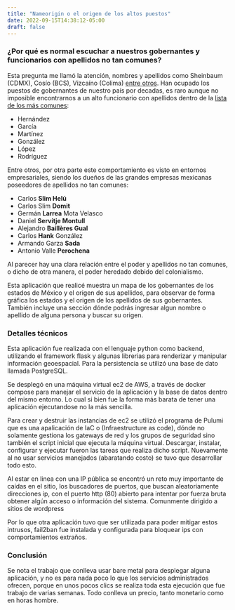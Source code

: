```yaml
---
title: "Nameorigin o el origen de los altos puestos"
date: 2022-09-15T14:38:12-05:00
draft: false
---
```


### ¿Por qué es normal escuchar a nuestros gobernantes y funcionarios con apellidos no tan comunes?

Esta pregunta me llamó la atención, nombres y apellidos como Sheinbaum (CDMX), Cosío (BCS), Vizcaíno (Colima) [entre otros](https://www.conago.org.mx/gobernadores). Han ocupado los puestos de gobernantes de nuestro país por decadas, es raro aunque no imposible encontrarnos a un alto funcionario con apellidos dentro de la [lista de los más comunes](https://politica.expansion.mx/mexico/2022/08/11/estos-son-los-apellidos-mas-comunes-en-mexico):
* Hernández
* García
* Martínez
* González
* López
* Rodríguez

Entre otros, por otra parte este comportamiento es visto en entornos empresariales, siendo los dueños de las grandes empresas mexicanas poseedores de apellidos no tan comunes:

* Carlos **Slim Helú**
* Carlos Slim **Domit**
* Germán **Larrea** Mota Velasco
* Daniel **Servitje Montull**
* Alejandro **Baillères Gual**
* Carlos **Hank** González
* Armando Garza **Sada**
* Antonio Valle **Perochena**

Al parecer hay una clara relación entre el poder y apellidos no tan comunes, o dicho de otra manera, el poder heredado debido del colonialismo.

Esta aplicación que realicé muestra un mapa de los gobernantes de los estados de México y el origen de sus apellidos, para observar de forma gráfica los estados y el origen de los apellidos de sus gobernantes. También incluye una sección dónde podrás ingresar algun nombre o apellido de alguna persona y buscar su origen.

### Detalles técnicos

Esta aplicación fue realizada con el lenguaje python como backend, utilizando el framework flask y algunas librerias para renderizar y manipular información geoespacial. Para la persistencia se utilizó una base de dato llamada PostgreSQL.

Se desplegó en una máquina virtual ec2 de AWS, a través de docker compose para manejar el servicio de la aplicación y la base de datos dentro del mismo entorno. Lo cual si bien fue la forma más barata de tener una aplicación ejecutandose no la más sencilla.

Para crear y destruir las instancias de ec2 se utilizó el programa de Pulumi que es una apalicación de IaC o (Infraestructure as code), dónde no solamente gestiona los gateways de red y los grupos de seguridad sino también el script inicial que ejecuta la máquina virtual. Descargar, instalar, configurar y ejecutar fueron las tareas que realiza dicho script. Nuevamente al no usar servicios manejados (abaratando costo) se tuvo que desarrollar todo esto.

Al estar en linea con una IP pública se encontró un reto muy importante de caídas en el sitio, los buscadores de puertos, que buscan aleatoriamente direcciones ip, con el puerto http (80) abierto para intentar por fuerza bruta obtener algún acceso o información del sistema. Comunmente dirigido a sitios de wordpress

Por lo que otra aplicación tuvo que ser utilizada para poder mitigar estos intrusos, fail2ban fue instalada y configurada para bloquear ips con comportamientos extraños.

### Conclusión

Se nota el trabajo que conlleva usar bare metal para desplegar alguna aplicación, y no es para nada poco lo que los servicios administrados ofrecen, porque en unos pocos clics se realiza toda esta ejecución que fue trabajo de varias semanas. Todo conlleva un precio, tanto monetario como en horas hombre.






